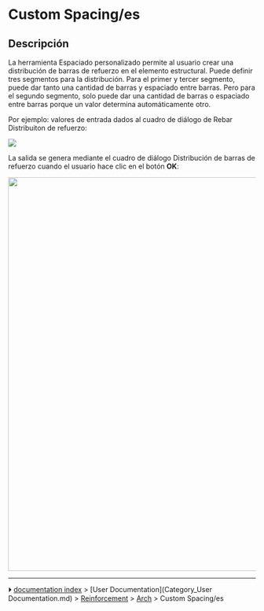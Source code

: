 # Custom Spacing/es
## Descripción

La herramienta Espaciado personalizado permite al usuario crear una distribución de barras de refuerzo en el elemento estructural. Puede definir tres segmentos para la distribución. Para el primer y tercer segmento, puede dar tanto una cantidad de barras y espaciado entre barras. Pero para el segundo segmento, solo puede dar una cantidad de barras o espaciado entre barras porque un valor determina automáticamente otro.


<div class="mw-translate-fuzzy">

Por ejemplo: valores de entrada dados al cuadro de diálogo de Rebar Distribuiton de refuerzo:


</div>

![](images/RebarDistributionDialog.png )


<div class="mw-translate-fuzzy">

La salida se genera mediante el cuadro de diálogo Distribución de barras de refuerzo cuando el usuario hace clic en el botón **OK**:


</div>

<img alt="" src=images/RebarDistribution.png  style="width:800px;">



---
⏵ [documentation index](../README.md) > [User Documentation](Category_User Documentation.md) > [Reinforcement](Category_Reinforcement.md) > [Arch](Category_Arch.md) > Custom Spacing/es

